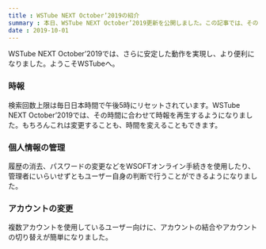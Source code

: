 ```yaml
---
title : WSTube NEXT October’2019の紹介
summary : 本日、WSTube NEXT October’2019更新を公開しました。この記事では、その新機能について説明します。
date : 2019-10-01
---
```

WSTube NEXT October’2019では、さらに安定した動作を実現し、より便利になりました。ようこそWSTubeへ。

### 時報
検索回数上限は毎日日本時間で午後5時にリセットされています。WSTube NEXT October’2019では、その時間に合わせて時報を再生するようになりました。もちろんこれは変更することも、時間を変えることもできます。

### 個人情報の管理
履歴の消去、パスワードの変更などをWSOFTオンライン手続きを使用したり、管理者にいらいせずともユーザー自身の判断で行うことができるようになりました。

### アカウントの変更
複数アカウントを使用しているユーザー向けに、アカウントの結合やアカウントの切り替えが簡単になりました。
